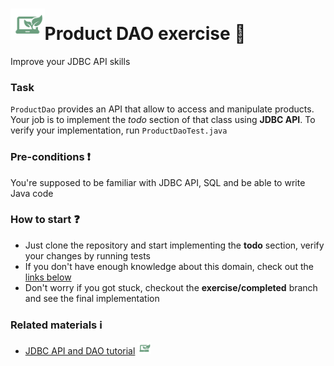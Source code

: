 # <img src="https://raw.githubusercontent.com/bobocode-projects/resources/master/image/logo_transparent_background.png" height=50/>Product DAO exercise :muscle:
Improve your JDBC API skills
### Task
`ProductDao` provides an API that allow to access and manipulate products. Your job is to implement the *todo* section 
of that class using **JDBC API**. 
To verify your implementation, run `ProductDaoTest.java`


 
### Pre-conditions :heavy_exclamation_mark:
You're supposed to be familiar with JDBC API, SQL and be able to write Java code

### How to start :question:
* Just clone the repository and start implementing the **todo** section, verify your changes by running tests
* If you don't have enough knowledge about this domain, check out the [links below](#related-materials-information_source)
* Don't worry if you got stuck, checkout the **exercise/completed** branch and see the final implementation
 
### Related materials :information_source:
 * [JDBC API and DAO tutorial](https://github.com/bobocode-projects/jdbc-api-tutorial/tree/master/jdbc-dao) <img src="https://raw.githubusercontent.com/bobocode-projects/resources/master/image/logo_transparent_background.png" height=20/>
 


